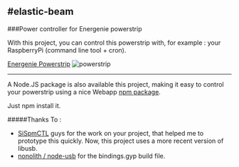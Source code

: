 #elastic-beam
---------------------

###Power controller for Energenie powerstrip


With this project, you can control this powerstrip with, for example : your RaspberryPi (command line tool + cron).

[Energenie Powerstrip](http://www.energenie.com/item.aspx?id=7415)
![powerstrip](http://netwerkproducten.com/content/spanningssloffen/EG-PMS-LAN.jpg)

--------------

A Node.JS package is also available this project, making it easy to control your powerstrip using a nice Webapp [npm package](https://www.npmjs.com/package/elastic-beam).

Just npm install it.



#####Thanks To :
- [SiSpmCTL](http://sispmctl.sourceforge.net/) guys for the work on your project, that helped me to prototype this quickly. Now, this project uses a more recent version of libusb.
- [nonolith / node-usb](https://github.com/nonolith/node-usb) for the bindings.gyp build file.
